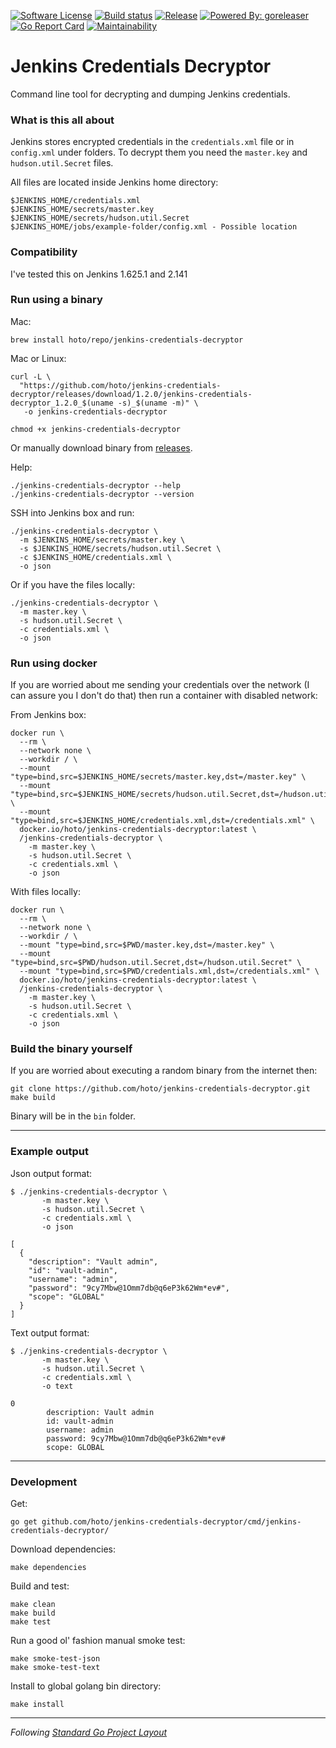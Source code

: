 [![Software License](https://img.shields.io/badge/license-MIT-brightgreen.svg?style=flat-square)](/LICENSE)
[![Build status](https://github.com/hoto/jenkins-credentials-decryptor/workflows/Test/badge.svg?branch=master)](https://github.com/hoto/jenkins-credentials-decryptor/actions)
[![Release](https://img.shields.io/github/release/hoto/jenkins-credentials-decryptor.svg?style=flat-square)](https://github.com/hoto/jenkins-credentials-decryptor/releases/latest)
[![Powered By: goreleaser](https://img.shields.io/badge/powered%20by-goreleaser-green.svg?style=flat-square)](https://github.com/goreleaser/goreleaser)
[![Go Report Card](https://goreportcard.com/badge/github.com/hoto/jenkins-credentials-decryptor)](https://goreportcard.com/report/github.com/hoto/jenkins-credentials-decryptor)
[![Maintainability](https://api.codeclimate.com/v1/badges/27f61a82b9a5589f1a07/maintainability)](https://codeclimate.com/github/hoto/jenkins-credentials-decryptor/maintainability)
# Jenkins Credentials Decryptor

Command line tool for decrypting and dumping Jenkins credentials.

### What is this all about

Jenkins stores encrypted credentials in the `credentials.xml` file or in `config.xml` under folders. 
To decrypt them you need the `master.key` and `hudson.util.Secret` files.  

All files are located inside Jenkins home directory:

    $JENKINS_HOME/credentials.xml 
    $JENKINS_HOME/secrets/master.key
    $JENKINS_HOME/secrets/hudson.util.Secret
    $JENKINS_HOME/jobs/example-folder/config.xml - Possible location

### Compatibility

I've tested this on Jenkins 1.625.1 and 2.141

### Run using a binary

Mac:

    brew install hoto/repo/jenkins-credentials-decryptor

Mac or Linux:

    curl -L \
      "https://github.com/hoto/jenkins-credentials-decryptor/releases/download/1.2.0/jenkins-credentials-decryptor_1.2.0_$(uname -s)_$(uname -m)" \
       -o jenkins-credentials-decryptor

    chmod +x jenkins-credentials-decryptor
    
Or manually download binary from [releases](https://github.com/hoto/jenkins-credentials-decryptor/releases).

Help:

    ./jenkins-credentials-decryptor --help
    ./jenkins-credentials-decryptor --version

SSH into Jenkins box and run:

    ./jenkins-credentials-decryptor \
      -m $JENKINS_HOME/secrets/master.key \
      -s $JENKINS_HOME/secrets/hudson.util.Secret \
      -c $JENKINS_HOME/credentials.xml \
      -o json
      
Or if you have the files locally:

    ./jenkins-credentials-decryptor \
      -m master.key \
      -s hudson.util.Secret \
      -c credentials.xml \
      -o json
      
### Run using docker
    
If you are worried about me sending your credentials over the network (I can assure you I don't do that) 
then run a container with disabled network:

From Jenkins box:

    docker run \
      --rm \
      --network none \
      --workdir / \
      --mount "type=bind,src=$JENKINS_HOME/secrets/master.key,dst=/master.key" \
      --mount "type=bind,src=$JENKINS_HOME/secrets/hudson.util.Secret,dst=/hudson.util.Secret" \
      --mount "type=bind,src=$JENKINS_HOME/credentials.xml,dst=/credentials.xml" \
      docker.io/hoto/jenkins-credentials-decryptor:latest \
      /jenkins-credentials-decryptor \
        -m master.key \
        -s hudson.util.Secret \
        -c credentials.xml \
        -o json

With files locally:

    docker run \
      --rm \
      --network none \
      --workdir / \
      --mount "type=bind,src=$PWD/master.key,dst=/master.key" \
      --mount "type=bind,src=$PWD/hudson.util.Secret,dst=/hudson.util.Secret" \
      --mount "type=bind,src=$PWD/credentials.xml,dst=/credentials.xml" \
      docker.io/hoto/jenkins-credentials-decryptor:latest \
      /jenkins-credentials-decryptor \
        -m master.key \
        -s hudson.util.Secret \
        -c credentials.xml \
        -o json
        
### Build the binary yourself

If you are worried about executing a random binary from the internet then:

    git clone https://github.com/hoto/jenkins-credentials-decryptor.git
    make build
    
Binary will be in the `bin` folder.

---

### Example output

Json output format:

    $ ./jenkins-credentials-decryptor \
           -m master.key \
           -s hudson.util.Secret \
           -c credentials.xml \
           -o json
          
    [
      {
        "description": "Vault admin",
        "id": "vault-admin",
        "username": "admin",
        "password": "9cy7Mbw@1Omm7db@q6eP3k62Wm*ev#",
        "scope": "GLOBAL"
      }
    ]

Text output format:
 
    $ ./jenkins-credentials-decryptor \
           -m master.key \
           -s hudson.util.Secret \
           -c credentials.xml \
           -o text
          
    0
            description: Vault admin
            id: vault-admin
            username: admin
            password: 9cy7Mbw@1Omm7db@q6eP3k62Wm*ev#
            scope: GLOBAL

---
 
### Development

Get:

    go get github.com/hoto/jenkins-credentials-decryptor/cmd/jenkins-credentials-decryptor/

Download dependencies:

    make dependencies

Build and test:

    make clean
    make build
    make test
    
Run a good ol' fashion manual smoke test:

    make smoke-test-json
    make smoke-test-text

Install to global golang bin directory:

    make install

---
_Following_ [_Standard Go Project Layout_](https://github.com/golang-standards/project-layout)
